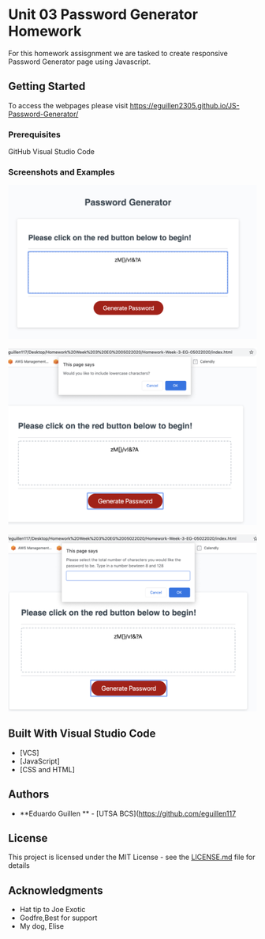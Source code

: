 # Unit 03 Password Generator Homework

For this homework assisgnment we are tasked to create responsive Password Generator page using Javascript. 

## Getting Started

To access the webpages please visit https://eguillen2305.github.io/JS-Password-Generator/


### Prerequisites
GitHub
Visual Studio Code


### Screenshots and Examples

![](screenshots/screenshot1.png)

![](screenshots/screenshot2.png)

![](screenshots/screenshot3.png)

## Built With Visual Studio Code

* [VCS]
* [JavaScript]
* [CSS and HTML]


## Authors

* **Eduardo Guillen ** - [UTSA BCS](https://github.com/eguillen117


## License

This project is licensed under the MIT License - see the [LICENSE.md](LICENSE.md) file for details

## Acknowledgments

* Hat tip to Joe Exotic
* Godfre,Best for support
* My dog, Elise
